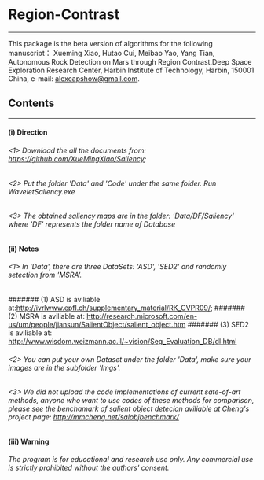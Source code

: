 # Region-Contrast
------------------------
This package is the beta version of algorithms for the following manuscript： Xueming Xiao, Hutao Cui, Meibao Yao, Yang Tian, Autonomous Rock Detection on Mars through Region Contrast.Deep Space Exploration Research Center, Harbin Institute of Technology, Harbin, 150001 China, e-mail: alexcapshow@gmail.com.
## Contents
-----------------------------
#### (i) Direction
###### <1> Download the all the documents from: https://github.com/XueMingXiao/Saliency;
###### <2> Put the folder 'Data' and 'Code' under the same folder. Run WaveletSaliency.exe
###### <3> The obtained saliency maps are in the folder: 'Data/DF/Saliency' where 'DF' represents the folder name of Database
#### (ii) Notes
###### <1> In 'Data', there are three DataSets: 'ASD', 'SED2' and randomly setection from 'MSRA'. 
####### (1) ASD is aviliable at:http://ivrlwww.epfl.ch/supplementary_material/RK_CVPR09/; 
####### (2) MSRA is aviliable at: http://research.microsoft.com/en-us/um/people/jiansun/SalientObject/salient_object.htm
####### (3) SED2 is aviliable at: http://www.wisdom.weizmann.ac.il/~vision/Seg_Evaluation_DB/dl.html
###### <2> You can put your own Dataset under the folder 'Data', make sure your images are in the subfolder 'Imgs'.
###### <3> We did not upload the code implementations of current sate-of-art methods, anyone who want to use codes of these methods for comparison, please see the benchamark of salient object detecion aviliable at Cheng's project page: http://mmcheng.net/salobjbenchmark/
#### (iii) Warning
###### The program is for educational and research use only. Any commercial use is strictly prohibited without the authors' consent.
